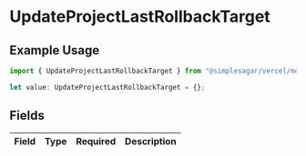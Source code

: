 # UpdateProjectLastRollbackTarget

## Example Usage

```typescript
import { UpdateProjectLastRollbackTarget } from "@simplesagar/vercel/models/updateprojectop.js";

let value: UpdateProjectLastRollbackTarget = {};
```

## Fields

| Field       | Type        | Required    | Description |
| ----------- | ----------- | ----------- | ----------- |